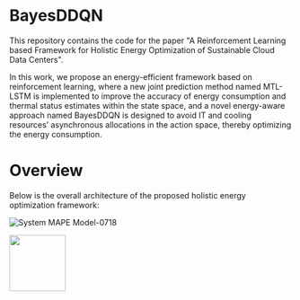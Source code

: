 # BayesDDQN
This repository contains the code for the paper "A Reinforcement Learning based Framework for Holistic Energy Optimization of Sustainable Cloud Data Centers".

In this work, we propose an energy-efficient framework based on reinforcement learning, where a new joint prediction method named MTL-LSTM is implemented to improve the accuracy of energy consumption and thermal status estimates within the state space, and a novel energy-aware approach named BayesDDQN is designed to avoid IT and cooling resources’ asynchronous allocations in the action space, thereby optimizing the energy consumption.

# Overview
Below is the overall architecture of the proposed holistic energy optimization framework:

![System MAPE Model-0718](https://github.com/user-attachments/assets/30a1aea9-eee7-4b4a-9085-5d9c4a5c9cde)

<img src="https://github.com/user-attachments/assets/30a1aea9-eee7-4b4a-9085-5d9c4a5c9cde" width="100px">
